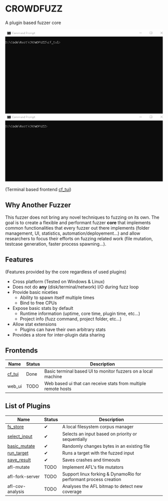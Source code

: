 # CROWDFUZZ
A plugin based fuzzer core

![](cf_tui/doc/cf_tui_demo.gif)

(Terminal based frontend [cf_tui](cf_tui/))


## Why Another Fuzzer
This fuzzer does not bring any novel techniques to fuzzing on its own. The goal is to create a flexible and performant fuzzer __core__ that implements common functionalities that every fuzzer out there implements (folder management, UI, statistics, automation/deployement...) and allow researchers to focus their efforts on fuzzing related work (file mutation, testcase generation, faster process spawning...).

## Features
(Features provided by the core regardless of used plugins)
- Cross platform (Tested on Windows & Linux)
- Does not do __any__ (disk/terminal/network) I/O during fuzz loop
- Provide basic niceties
  - Ability to spawn itself multiple times
  - Bind to free CPUs
- Expose basic stats by default
  - Runtime information (uptime, core time, plugin time, etc...)
  - Project info (fuzz command, project folder, etc...)
- Allow stat extensions
  - Plugins can have their own arbitrary stats
- Provides a store for inter-plugin data sharing


## Frontends
|Name | Status | Description |
|-----|--------|-------------|
|[cf_tui](cf_tui/)| Done | Basic terminal based UI to monitor fuzzers on a local machine|
| web_ui | TODO | Web based ui that can receive stats from multiple remote hosts |

## List of Plugins

|Name | Status | Description |
|-----|--------|-------------|
|[fs_store](plugins/fs_store/)|✔|A local filesystem corpus manager|
|[select_input](plugins/select_input/)|✔|Selects an input based on priority or sequentially|
|[basic_mutate](plugins/basic_mutate/)|✔|Randomly changes bytes in an existing file|
|[run_target](plugins/run_target/)|✔|Runs a target with the fuzzed input|
|[save_result](plugins/save_result/)|✔|Saves crashes and timeouts|
|afl-mutate| TODO | Implement AFL's file mutators|
|afl-fork-server| TODO | Support linux forking & DynamoRio for performant process creation|
|afl-cov-analysis| TODO | Analyses the AFL bitmap to detect new coverage|
